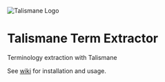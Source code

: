 ![Talismane Logo](https://raw.githubusercontent.com/wiki/joliciel-informatique/talismane/pics/TalismaneLogo300px.png)

# Talismane Term Extractor
Terminology extraction with Talismane

See [wiki](https://github.com/joliciel-informatique/talismane-terminology/wiki) for installation and usage.

